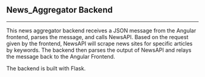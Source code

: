 ## News_Aggregator Backend

---

This news aggregator backend receives a JSON message from the Angular frontend, parses the message, and calls NewsAPI. Based on the request given by the frontend, NewsAPI will scrape news sites for specific articles by keywords. The backend then parses the output of NewsAPI and relays the message back to the Angular Frontend.

The backend is built with Flask.
